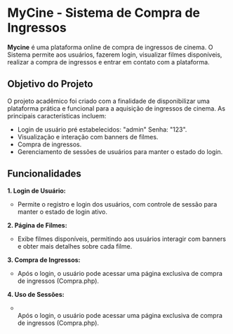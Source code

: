 # MyCine - Sistema de Compra de Ingressos
**Mycine** é uma plataforma online de compra de ingressos de cinema. O Sistema permite aos usuários, fazerem login, visualizar filmes disponíveis, realizar a compra de ingressos e entrar em contato com a plataforma.

## Objetivo do Projeto

O projeto acadêmico foi criado com a finalidade de disponibilizar uma plataforma prática e funcional para a aquisição de ingressos de cinema. As principais características incluem:
* Login de usuário pré estabelecidos: "admin" Senha: "123".
* Visualização e interação com banners de filmes.
* Compra de ingressos.
* Gerenciamento de sessões de usuários para manter o estado do login.

## Funcionalidades  
**1. Login de Usuário:**
<ul type="circle">
    <li>Permite o registro e login dos usuários, com controle de sessão para manter o estado de login ativo.</li>
</ul>

**2. Página de Filmes:** 
<ul type="circle">
    <li>Exibe filmes disponíveis, permitindo aos usuários interagir com banners e obter mais detalhes sobre cada filme.</li>
</ul>

**3. Compra de Ingressos:** 
<ul type="circle">
    <li>Após o login, o usuário pode acessar uma página exclusiva de compra de ingressos (Compra.php).</li>
</ul>

**4. Uso de Sessões:**
<ul type="circle">
    <li></li>Após o login, o usuário pode acessar uma página exclusiva de compra de ingressos (Compra.php).</li>
</ul>



